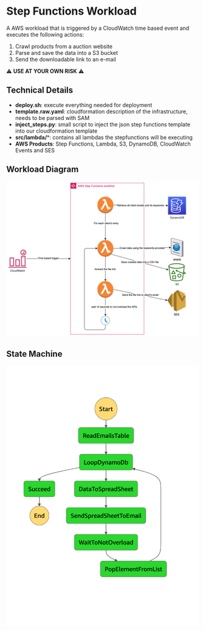 # Step Functions Workload
A AWS workload that is triggered by a CloudWatch time based event and executes the following actions:
1. Crawl products from a auction website
2. Parse and save the data into a S3 bucket
3. Send the downloadable link to an e-mail

⚠️ **USE AT YOUR OWN RISK** ⚠️

## Technical Details

- **deploy.sh**: execute everything needed for deployment
- **template.raw.yaml**: cloudformation description of the infrastructure, needs to be parsed with SAM
- **inject_steps.py**: small script to inject the json step functions template into our cloudformation template
- **src/lambda/***: contains all lambdas the stepfunctions will be executing
- **AWS Products**: Step Functions, Lambda, S3, DynamoDB, CloudWatch Events and SES


## Workload Diagram
![image](./workload-diagram.png)


## State Machine
![image](./state-machine.png)
